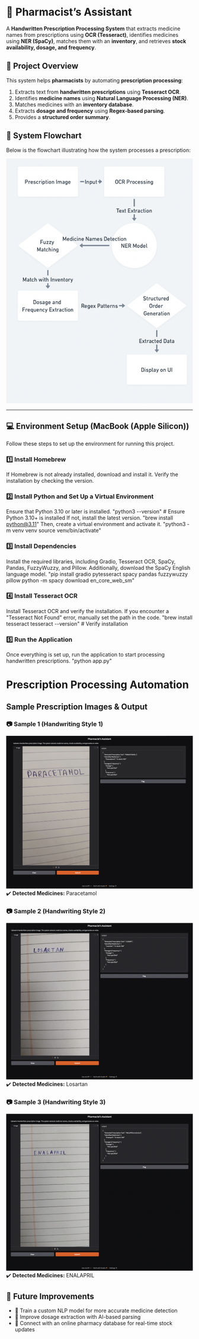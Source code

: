 # 🏥 Pharmacist’s Assistant

A **Handwritten Prescription Processing System** that extracts medicine names from prescriptions using **OCR (Tesseract)**, identifies medicines using **NER (SpaCy)**, matches them with an **inventory**, and retrieves **stock availability, dosage, and frequency**.

## 📜 Project Overview

This system helps **pharmacists** by automating **prescription processing**:
1. Extracts text from **handwritten prescriptions** using **Tesseract OCR**.
2. Identifies **medicine names** using **Natural Language Processing (NER)**.
3. Matches medicines with an **inventory database**.
4. Extracts **dosage and frequency** using **Regex-based parsing**.
5. Provides a **structured order summary**.

## 🔄 System Flowchart

Below is the flowchart illustrating how the system processes a prescription:

![System Flowchart](Flowchart.png)

---

## 💻 Environment Setup (MacBook (Apple Silicon))

Follow these steps to set up the environment for running this project.

### 1️⃣ Install Homebrew
If Homebrew is not already installed, download and install it. Verify the installation by checking the version.

### 2️⃣ Install Python and Set Up a Virtual Environment
Ensure that Python 3.10 or later is installed. 
"python3 --version"  # Ensure Python 3.10+ is installed
If not, install the latest version. 
"brew install python@3.11"
Then, create a virtual environment and activate it. 
"python3 -m venv venv source venv/bin/activate"


### 3️⃣ Install Dependencies
Install the required libraries, including Gradio, Tesseract OCR, SpaCy, Pandas, FuzzyWuzzy, and Pillow. Additionally, download the SpaCy English language model. 
"pip install gradio pytesseract spacy pandas fuzzywuzzy pillow
python -m spacy download en_core_web_sm"


### 4️⃣ Install Tesseract OCR
Install Tesseract OCR and verify the installation. If you encounter a "Tesseract Not Found" error, manually set the path in the code.
"brew install tesseract
tesseract --version"  # Verify installation


### 5️⃣ Run the Application
Once everything is set up, run the application to start processing handwritten prescriptions.
"python app.py"


# Prescription Processing Automation

## Sample Prescription Images & Output

### 📷 Sample 1 (Handwriting Style 1)
![Sample Image 1](SampleImage-1.png)
✔️ **Detected Medicines:** Paracetamol 

### 📷 Sample 2 (Handwriting Style 2)
![Sample Image 2](SampleImage-2.png) 
✔️ **Detected Medicines:** Losartan  

### 📷 Sample 3 (Handwriting Style 3)
![Sample Image 3](SampleImage-3.png) 
✔️ **Detected Medicines:** ENALAPRIL

## 🔮 Future Improvements
- 🔹 Train a custom NLP model for more accurate medicine detection  
- 🔹 Improve dosage extraction with AI-based parsing  
- 🔹 Connect with an online pharmacy database for real-time stock updates 
